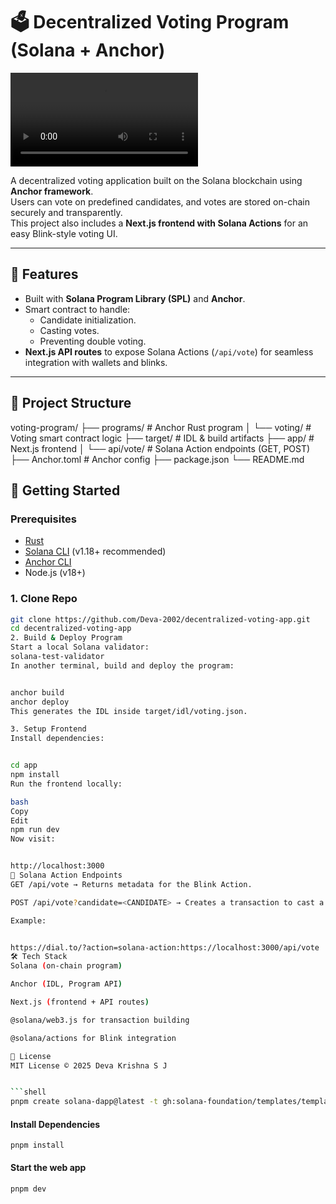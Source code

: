 # 🗳️ Decentralized Voting Program (Solana + Anchor)
![Demo](demo.mp4)


A decentralized voting application built on the Solana blockchain using **Anchor framework**.  
Users can vote on predefined candidates, and votes are stored on-chain securely and transparently.  
This project also includes a **Next.js frontend with Solana Actions** for an easy Blink-style voting UI.

---

## 📌 Features
- Built with **Solana Program Library (SPL)** and **Anchor**.
- Smart contract to handle:
  - Candidate initialization.
  - Casting votes.
  - Preventing double voting.
- **Next.js API routes** to expose Solana Actions (`/api/vote`) for seamless integration with wallets and blinks.


---

## 📂 Project Structure
voting-program/
├── programs/ # Anchor Rust program
│ └── voting/ # Voting smart contract logic
├── target/ # IDL & build artifacts
├── app/ # Next.js frontend
│ └── api/vote/ # Solana Action endpoints (GET, POST)
├── Anchor.toml # Anchor config
├── package.json
└── README.md



## 🚀 Getting Started

### Prerequisites
- [Rust](https://www.rust-lang.org/tools/install)
- [Solana CLI](https://docs.solana.com/cli/install-solana-cli-tools) (v1.18+ recommended)
- [Anchor CLI](https://book.anchor-lang.com/getting_started/installation.html)
- Node.js (v18+)

### 1. Clone Repo
```bash
git clone https://github.com/Deva-2002/decentralized-voting-app.git
cd decentralized-voting-app
2. Build & Deploy Program
Start a local Solana validator:
solana-test-validator
In another terminal, build and deploy the program:


anchor build
anchor deploy
This generates the IDL inside target/idl/voting.json.

3. Setup Frontend
Install dependencies:


cd app
npm install
Run the frontend locally:

bash
Copy
Edit
npm run dev
Now visit:


http://localhost:3000
🔗 Solana Action Endpoints
GET /api/vote → Returns metadata for the Blink Action.

POST /api/vote?candidate=<CANDIDATE> → Creates a transaction to cast a vote.

Example:


https://dial.to/?action=solana-action:https://localhost:3000/api/vote
🛠️ Tech Stack
Solana (on-chain program)

Anchor (IDL, Program API)

Next.js (frontend + API routes)

@solana/web3.js for transaction building

@solana/actions for Blink integration

📜 License
MIT License © 2025 Deva Krishna S J


```shell
pnpm create solana-dapp@latest -t gh:solana-foundation/templates/templates/voting
```

#### Install Dependencies

```shell
pnpm install
```

#### Start the web app

```shell
pnpm dev
```
